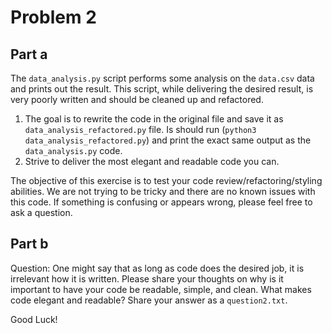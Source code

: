 # Problem 2

## Part a
The `data_analysis.py` script performs some analysis on the `data.csv` data and prints out the result. This script, while delivering the desired result, is very poorly written and should be cleaned up and refactored. 
1. The goal is to rewrite the code in the original file and save it as `data_analysis_refactored.py` file. Is should run (`python3 data_analysis_refactored.py`) and print the exact same output as the `data_analysis.py` code.
2. Strive to deliver the most elegant and readable code you can.

The objective of this exercise is to test your code review/refactoring/styling abilities. We are not trying to be tricky and there are no known issues with this code. If something is confusing or appears wrong, please feel free to ask a question.

## Part b
Question: One might say that as long as code does the desired job, it is irrelevant how it is written. Please share your thoughts on why is it important to have your code be readable, simple, and clean. What makes code elegant and readable? Share your answer as a `question2.txt`.

Good Luck!
